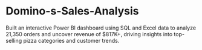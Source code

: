 # Domino-s-Sales-Analysis
Built an interactive Power BI dashboard using SQL and Excel data to analyze 21,350 orders and uncover revenue of $817K+, driving insights into top-selling pizza categories and customer trends.
